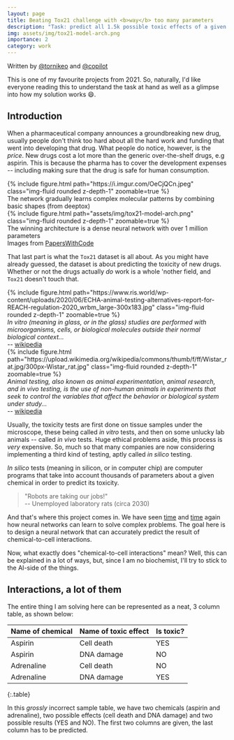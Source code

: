 ```yaml
---
layout: page
title: Beating Tox21 challenge with <b>way</b> too many parameters
description: "Task: predict all 1.5k possible toxic effects of a given compound, given its name. <br> Solution: Deep Learning"
img: assets/img/tox21-model-arch.png
importance: 2
category: work
---
```


Written by [@tornikeo](https://github.com/tornikeo) and [@copilot](https://copilot.github.com)

This is one of my favourite projects from 2021. So, naturally, I'd like everyone reading this to understand the task at hand as well as a glimpse into how my solution works :smile:. 

## Introduction

When a pharmaceutical company announces a groundbreaking new drug, usually people don't think too hard about all the hard work and funding that went into developing that drug. What people do notice, however, is the *price*. New drugs cost a lot more than the generic over-the-shelf drugs, e.g aspirin. This is because the pharma has to cover the development expenses -- including making sure that the drug is safe for human consumption. 

<div class="row mt-3" style="justify-content:center;">
    <div class="col-sm-6 mt-3 mt-md-0" >
        {% include figure.html path="https://i.imgur.com/OeCjQCn.jpeg" class="img-fluid rounded z-depth-1" zoomable=true %}
        <div class="caption">
            The network gradually learns complex molecular patterns by combining basic shapes (from deeptox)
        </div>
    </div>
    <div class="col-sm-6 mt-3 mt-md-0" >
        {% include figure.html path="assets/img/tox21-model-arch.png" class="img-fluid rounded z-depth-1" zoomable=true %}
        <div class="caption">
            The winning architecture is a dense neural network with over 1 million parameters
        </div>
    </div>
    <div class="caption" >
        Images from <a href="https://paperswithcode.com/dataset/tox21-1">PapersWithCode</a>
    </div>
</div>

That last part is what the `Tox21` dataset is all about. As you might have already guessed, the dataset is about predicting the toxicity of new drugs. Whether or not the drugs actually *do* work is a whole 'nother field, and `Tox21` doesn't touch that. 


<div class="row mt-3" style="justify-content:center;">
    <div class="col-sm-6 mt-3 mt-md-0" >
        {% include figure.html path="https://www.ris.world/wp-content/uploads/2020/06/ECHA-animal-testing-alternatives-report-for-REACH-regulation-2020_wrbm_large-300x183.jpg" class="img-fluid rounded z-depth-1" zoomable=true %}
        <div class="caption">
            <i>In vitro (meaning in glass, or in the glass) studies are performed with microorganisms, cells, or biological molecules outside their normal biological context...</i>
            <br>
                -- <a href="https://en.wikipedia.org/wiki/In_vitro"> wikipedia</a >
        </div>
    </div>
    <div class="col-sm-6 mt-3 mt-md-0" >
        {% include figure.html path="https://upload.wikimedia.org/wikipedia/commons/thumb/f/ff/Wistar_rat.jpg/300px-Wistar_rat.jpg" class="img-fluid rounded z-depth-1" zoomable=true %}
        <div class="caption">
            <i>Animal testing, also known as animal experimentation, animal research, and in vivo testing, is the use of non-human animals in experiments that seek to control the variables that affect the behavior or biological system under study...</i>
            <br>
                -- <a href="https://en.wikipedia.org/wiki/Animal_testing"> wikipedia</a >
        </div>
    </div>
</div>

Usually, the toxicity tests are first done on tissue samples under the microscope, these being called *in vitro* tests, and then on some unlucky lab animals -- called *in vivo* tests. Huge ethical problems aside, this process is *very* expensive. So, much so that many companies are now considering implementing a third kind of testing, aptly called *in silico* testing.

*In silico* tests (meaning in silicon, or in computer chip) are computer programs that take into account thousands of parameters about a given chemical in order to predict its toxicity. 

> "Robots are taking our jobs!"  
> -- Unemployed laboratory rats (circa 2030)

And that's where this project comes in. We have seen [time](https://en.wikipedia.org/wiki/AlexNet) and [time](https://deepmind.com/blog/article/alphafold-a-solution-to-a-50-year-old-grand-challenge-in-biology) again how neural networks can learn to solve complex problems. The goal here is to design a neural network that can accurately predict the result of chemical-to-cell interactions. 

Now, what exactly does "chemical-to-cell interactions" mean? Well, this can be explained in a lot of ways, but, since I am no biochemist, I'll try to stick to the AI-side of the things. 

## Interactions, a **lot** of them

The entire thing I am solving here can be represented as a neat, 3 column table, as shown below:

| Name of chemical | Name of toxic effect | Is toxic? |
|---|---|---|
| Aspirin | Cell death | YES |
| Aspirin | DNA damage | NO |
| Adrenaline | Cell death | NO |
| Adrenaline | DNA damage | YES |
{:.table}

In this *grossly* incorrect sample table, we have two chemicals (aspirin and adrenaline), two possible effects (cell death and DNA damage) and two possible results (YES and NO). The first two columns are given, the last column has to be predicted. 